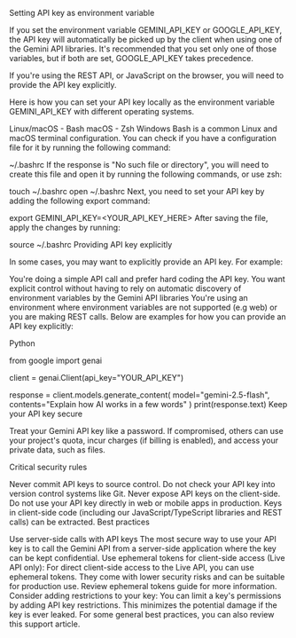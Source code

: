 Setting API key as environment variable

If you set the environment variable GEMINI_API_KEY or GOOGLE_API_KEY, the API key will automatically be picked up by the client when using one of the Gemini API libraries. It's recommended that you set only one of those variables, but if both are set, GOOGLE_API_KEY takes precedence.

If you're using the REST API, or JavaScript on the browser, you will need to provide the API key explicitly.

Here is how you can set your API key locally as the environment variable GEMINI_API_KEY with different operating systems.

Linux/macOS - Bash
macOS - Zsh
Windows
Bash is a common Linux and macOS terminal configuration. You can check if you have a configuration file for it by running the following command:


~/.bashrc
If the response is "No such file or directory", you will need to create this file and open it by running the following commands, or use zsh:


touch ~/.bashrc
open ~/.bashrc
Next, you need to set your API key by adding the following export command:


export GEMINI_API_KEY=<YOUR_API_KEY_HERE>
After saving the file, apply the changes by running:


source ~/.bashrc
Providing API key explicitly

In some cases, you may want to explicitly provide an API key. For example:

You're doing a simple API call and prefer hard coding the API key.
You want explicit control without having to rely on automatic discovery of environment variables by the Gemini API libraries
You're using an environment where environment variables are not supported (e.g web) or you are making REST calls.
Below are examples for how you can provide an API key explicitly:

Python


from google import genai

client = genai.Client(api_key="YOUR_API_KEY")

response = client.models.generate_content(
    model="gemini-2.5-flash", contents="Explain how AI works in a few words"
)
print(response.text)
Keep your API key secure

Treat your Gemini API key like a password. If compromised, others can use your project's quota, incur charges (if billing is enabled), and access your private data, such as files.

Critical security rules

Never commit API keys to source control. Do not check your API key into version control systems like Git.
Never expose API keys on the client-side. Do not use your API key directly in web or mobile apps in production. Keys in client-side code (including our JavaScript/TypeScript libraries and REST calls) can be extracted.
Best practices

Use server-side calls with API keys The most secure way to use your API key is to call the Gemini API from a server-side application where the key can be kept confidential.
Use ephemeral tokens for client-side access (Live API only): For direct client-side access to the Live API, you can use ephemeral tokens. They come with lower security risks and can be suitable for production use. Review ephemeral tokens guide for more information.
Consider adding restrictions to your key: You can limit a key's permissions by adding API key restrictions. This minimizes the potential damage if the key is ever leaked.
For some general best practices, you can also review this support article.